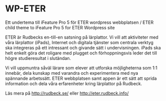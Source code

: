# WP-ETER
Ett undertema till iFeature Pro 5 för ETER wordpress webbplatsen / ETER child theme to iFeature Pro 5 for ETER Wordpress site

ETER är Rudbecks en-till-en satsning på lärplattor. Vi vill att aktiviteter med våra lärplattor (iPads), Internet och digitala tjänster som centrala verktyg ska integreras på ett intressant och givande sätt i undervisningen. iPads ska helt enkelt göra det roligare med plugget och förhoppningsvis leder det till högre studieresultat i slutändan.

Vi vill uppmuntra såväl lärare som elever att utforska möjligheterna som 1:1 innebär, dela kunskap med varandra och experimentera med nya spännande arbetssätt. ETER webbplatsen samt appen är ett sätt att sprida information och dela våra erfarenheter kring lärplattor på Rudbeck.

Läs mera på http://rudbeck.se/ eller http://eter.rudbeck.info/